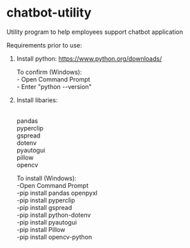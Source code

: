 # chatbot-utility
Utility program to help employees support chatbot application

Requirements prior to use:

1. Install python: https://www.python.org/downloads/

    To confirm (Windows):
    <br>- Open Command Prompt
    <br>- Enter "python --version"

2. Install libaries:

    <br>pandas
    <br>pyperclip
    <br>gspread
    <br>dotenv
    <br>pyautogui
    <br>pillow
    <br>opencv

    To install (Windows):
    <br>-Open Command Prompt
    <br>-pip install pandas openpyxl
    <br>-pip install pyperclip
    <br>-pip install gspread
    <br>-pip install python-dotenv
    <br>-pip install pyautogui
    <br>-pip install Pillow
    <br>-pip install opencv-python
        

